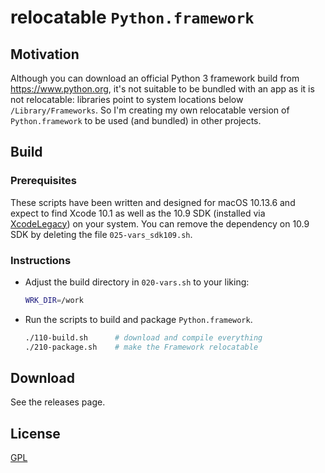 # relocatable `Python.framework`

## Motivation

Although you can download an official Python 3 framework build from https://www.python.org, it's not suitable to be bundled with an app as it is not relocatable: libraries point to system locations below `/Library/Frameworks`. So I'm creating my own relocatable version of `Python.framework` to be used (and bundled) in other projects.

## Build

### Prerequisites

These scripts have been written and designed for macOS 10.13.6 and expect to find Xcode 10.1 as well as the 10.9 SDK (installed via [XcodeLegacy](https://github.com/devernay/xcodelegacy)) on your system. You can remove the dependency on 10.9 SDK by deleting the file `025-vars_sdk109.sh`.

### Instructions

- Adjust the build directory in `020-vars.sh` to your liking:

  ```bash
  WRK_DIR=/work
  ```

- Run the scripts to build and package `Python.framework`. 
  
  ```bash
  ./110-build.sh      # download and compile everything
  ./210-package.sh    # make the Framework relocatable
  ```

## Download

See the releases page.

## License

[GPL](LICENSE)
